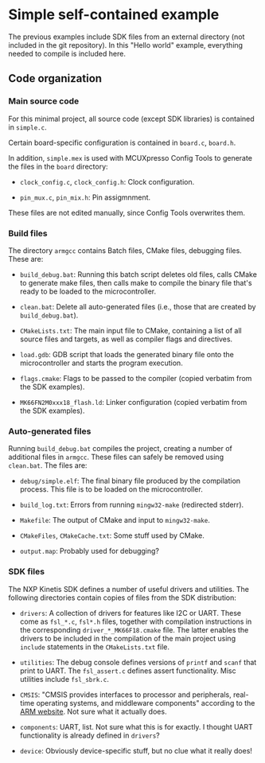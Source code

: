 # Simple self-contained example

The previous examples include SDK files from an external directory (not included
in the git repository). In this "Hello world" example, everything needed to
compile is included here.

## Code organization

### Main source code

For this minimal project, all source code (except SDK libraries) is contained in
`simple.c`.

Certain board-specific configuration is contained in `board.c`, `board.h`.

In addition, `simple.mex` is used with MCUXpresso Config Tools to generate the
files in the `board` directory:

- `clock_config.c`, `clock_config.h`: Clock configuration.

- `pin_mux.c`, `pin_mix.h`: Pin assigmnment.

These files are not edited manually, since Config Tools overwrites them.

### Build files

The directory `armgcc` contains Batch files, CMake files, debugging files. These
are:

- `build_debug.bat`: Running this batch script deletes old files, calls CMake to
  generate make files, then calls make to compile the binary file that's ready
  to be loaded to the microcontroller.

- `clean.bat`: Delete all auto-generated files (i.e., those that are created by
  `build_debug.bat`).

- `CMakeLists.txt`: The main input file to CMake, containing a list of all
  source files and targets, as well as compiler flags and directives.

- `load.gdb`: GDB script that loads the generated binary file onto the
  microcontroller and starts the program execution.

- `flags.cmake`: Flags to be passed to the compiler (copied verbatim from the
  SDK examples).

- `MK66FN2M0xxx18_flash.ld`: Linker configuration (copied verbatim from the SDK
  examples).

### Auto-generated files

Running `build_debug.bat` compiles the project, creating a number of additional
files in `armgcc`. These files can safely be removed using `clean.bat`. The
files are:

- `debug/simple.elf`: The final binary file produced by the compilation process.
  This file is to be loaded on the microcontroller.

- `build_log.txt`: Errors from running `mingw32-make` (redirected stderr).

- `Makefile`: The output of CMake and input to `mingw32-make`.

- `CMakeFiles`, `CMakeCache.txt`: Some stuff used by CMake.

- `output.map`: Probably used for debugging?

### SDK files

The NXP Kinetis SDK defines a number of useful drivers and utilities. The
following directories contain copies of files from the SDK distribution:

- `drivers`: A collection of drivers for features like I2C or UART. These come
  as `fsl_*.c`, `fsl*.h` files, together with compilation instructions in the
  corresponding `driver_*_MK66F18.cmake` file. The latter enables the drivers to
  be included in the compilation of the main project using `include` statements
  in the `CMakeLists.txt` file.

- `utilities`: The debug console defines versions of `printf` and `scanf` that
  print to UART. The `fsl_assert.c` defines assert functionality. Misc utilities
  include `fsl_sbrk.c`.

- `CMSIS`: "CMSIS provides interfaces to processor and peripherals, real-time
  operating systems, and middleware components" according to the [ARM
  website](https://www.keil.arm.com/cmsis). Not sure what it actually does.

- `components`: UART, list. Not sure what this is for exactly. I thought UART
  functionality is already defined in `drivers`?

- `device`: Obviously device-specific stuff, but no clue what it really does!
